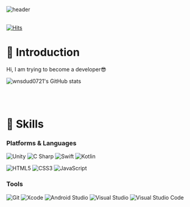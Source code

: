 ![header](https://capsule-render.vercel.app/api?type=slice&color=72bad6&height=200&section=header&text=Hello&desc=I'm%20JunYoung&fontSize=80&rotate=13&fontAlignY=20&fontAlign=80&descSize=20&descAlignY=43&descAlign=85&fontColor=FFFFFF)
<br/><br/>

[![Hits](https://hits.seeyoufarm.com/api/count/incr/badge.svg?url=https%3A%2F%2Fgithub.com%2F%2508wnsdud0721&count_bg=%2335BBCA&title_bg=%230191BA&icon=github.svg&icon_color=%23E7E7E7&title=hits&edge_flat=false)](https://hits.seeyoufarm.com)
# 🙌 Introduction
Hi, I am trying to become a developer😎


![wnsdud0721's GitHub stats](https://github-readme-stats.vercel.app/api?username=wnsdud0721&theme=react&show_icons=true)

<br/><br/>

# 💪 Skills
### Platforms & Languages
![Unity](https://img.shields.io/badge/Unity-FFFFFF.svg?&style=for-the-badge&logo=Unity&logoColor=black)
![C Sharp](https://img.shields.io/badge/C%20Sharp-239120.svg?&style=for-the-badge&logo=C%20Sharp&logoColor=white)
![Swift](https://img.shields.io/badge/Swift-F05138.svg?&style=for-the-badge&logo=Swift&logoColor=white)
![Kotlin](https://img.shields.io/badge/Kotlin-7F52FF.svg?&style=for-the-badge&logo=Kotlin&logoColor=white)

![HTML5](https://img.shields.io/badge/HTML-E34F26.svg?&style=for-the-badge&logo=HTML5&logoColor=white)
![CSS3](https://img.shields.io/badge/CSS3-1572B6.svg?&style=for-the-badge&logo=CSS3&logoColor=white)
![JavaScript](https://img.shields.io/badge/JavaScript-F7DF1E.svg?&style=for-the-badge&logo=JavaScript&logoColor=white)




### Tools
![Git](https://img.shields.io/badge/Git-F05032.svg?&style=for-the-badge&logo=Git&logoColor=white)
![Xcode](https://img.shields.io/badge/Xcode-147EFB.svg?&style=for-the-badge&logo=Xcode&logoColor=white)
![Android Studio](https://img.shields.io/badge/Android%20Studio-3DDC84.svg?&style=for-the-badge&logo=Android%20Studio&logoColor=white)
![Visual Studio](https://img.shields.io/badge/Visual%20Studio-5C2D91.svg?&style=for-the-badge&logo=Visual%20Studio&logoColor=white)
![Visual Studio Code](https://img.shields.io/badge/Visual%20Studio%20Code-007ACC.svg?&style=for-the-badge&logo=Visual%20Studio%20Code&logoColor=white)


<!--
**wnsdud0721/wnsdud0721** is a ✨ _special_ ✨ repository because its `README.md` (this file) appears on your GitHub profile.

Here are some ideas to get you started:



- 🔭 I’m currently working on ...
- 🌱 I’m currently learning ...
- 👯 I’m looking to collaborate on ...
- 🤔 I’m looking for help with ...
- 💬 Ask me about ...
- 📫 How to reach me: ...
- 😄 Pronouns: ...
- ⚡ Fun fact: ...
-->
